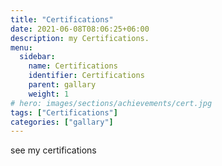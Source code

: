 ```yaml
---
title: "Certifications"
date: 2021-06-08T08:06:25+06:00
description: my Certifications.
menu:
  sidebar:
    name: Certifications
    identifier: Certifications
    parent: gallary
    weight: 1
# hero: images/sections/achievements/cert.jpg
tags: ["Certifications"]
categories: ["gallary"]
---
```


see my certifications